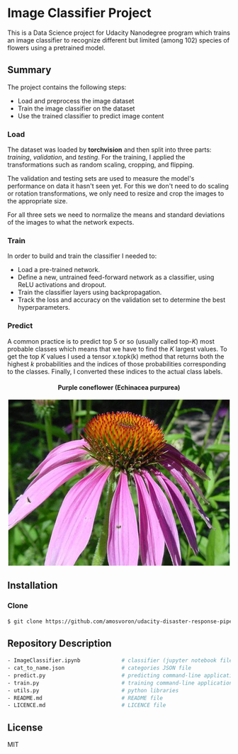 # Image Classifier Project
This is a Data Science project for Udacity Nanodegree program which trains an image classifier to recognize different but limited (among 102) species of flowers using a pretrained model. 

## Summary

The project contains the following steps:

 - Load and preprocess the image dataset
 - Train the image classifier on the dataset
 - Use the trained classifier to predict image content

### Load 

The dataset was loaded by **torchvision** and then split into three parts: *training*, *validation*, and *testing*. For the training, I applied the transformations such as random scaling, cropping, and flipping. 

The validation and testing sets are used to measure the model's performance on data it hasn't seen yet. For this we don't need to do scaling or rotation transformations, we only need to resize and crop the images to the appropriate size.

For all three sets we need to normalize the means and standard deviations of the images to what the network expects. 

### Train

In order to build and train the classifier I needed to:

 - Load a pre-trained network. 
 - Define a new, untrained feed-forward network as a classifier, using ReLU activations and dropout.
 - Train the classifier layers using backpropagation.
 - Track the loss and accuracy on the validation set to determine the best hyperparameters.

### Predict

A common practice is to predict top 5 or so (usually called top-*K*) most probable classes which means that we have to find the *K* largest values. To get the top *K* values I used a tensor x.topk(k) method that returns both the highest *k* probabilities and the indices of those probabilities corresponding to the classes. Finally, I converted these indices to the actual class labels.

<div align="center">
  <h4>Purple coneflower (Echinacea purpurea)</h4>
  <img src="purple-coneflower.jpg">
</div>

## Installation
### Clone
```sh
$ git clone https://github.com/amosvoron/udacity-disaster-response-pipelines.git
```

## Repository Description

```sh
- ImageClassifier.ipynb             # classifier (jupyter notebook file)
- cat_to_name.json                  # categories JSON file
- predict.py                        # predicting command-line application
- train.py                          # training command-line application
- utils.py                          # python libraries
- README.md                         # README file
- LICENCE.md                        # LICENCE file
```

## License

MIT
